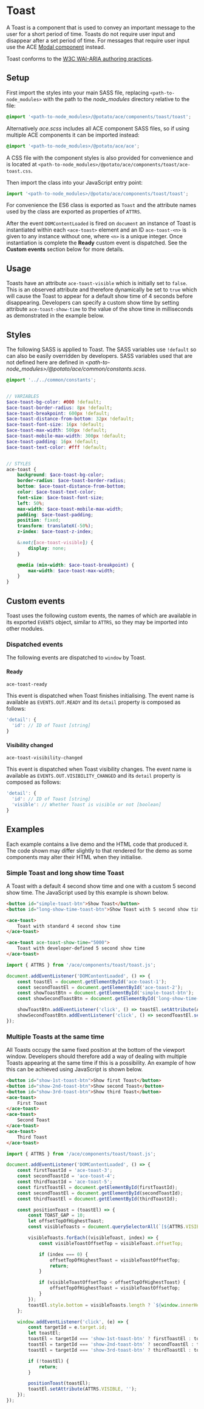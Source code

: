 # Toast

A Toast is a component that is used to convey an important message to the user for a short period of time. Toasts do not require user input and disappear after a set period of time. For messages that require user input use the ACE [Modal component](/modal) instead.  

Toast conforms to the [W3C WAI-ARIA authoring practices](http://w3.org/WAI/WCAG21/Techniques/aria/ARIA22.html).


## Setup

First import the styles into your main SASS file, replacing `<path-to-node_modules>` with the path to the *node_modules* directory relative to the file:

```scss
@import '<path-to-node_modules>/@potato/ace/components/toast/toast';
```

Alternatively *ace.scss* includes all ACE component SASS files, so if using multiple ACE components it can be imported instead:

```scss
@import '<path-to-node_modules>/@potato/ace/ace';
```

A CSS file with the component styles is also provided for convenience and is located at `<path-to-node_modules>/@potato/ace/components/toast/ace-toast.css`.

Then import the class into your JavaScript entry point:

```js
import '<path-to-node_modules>/@potato/ace/components/toast/toast';
```

For convenience the ES6 class is exported as `Toast` and the attribute names used by the class are exported as properties of `ATTRS`.

After the event `DOMContentLoaded` is fired on `document` an instance of Toast is instantiated within each `<ace-toast>` element and an ID `ace-toast-<n>` is given to any instance without one, where `<n>` is a unique integer. Once instantiation is complete the **Ready** custom event is dispatched. See the **Custom events** section below for more details.

## Usage

Toasts have an attribute `ace-toast-visible` which is initially set to `false`. This is an observed attribute and therefore dynamically be set to `true` which will cause the Toast to appear for a default show time of 4 seconds before disappearing. Developers can specify a custom show time by setting attribute `ace-toast-show-time` to the value of the show time in milliseconds as demonstrated in the example below.


## Styles

The following SASS is applied to Toast. The SASS variables use `!default` so can also be easily overridden by developers. SASS variables used that are not defined here are defined in *<path-to-node_modules>/@potato/ace/common/constants.scss*.


```scss
@import '../../common/constants';


// VARIABLES
$ace-toast-bg-color: #000 !default;
$ace-toast-border-radius: 8px !default;
$ace-toast-breakpoint: 600px !default;
$ace-toast-distance-from-bottom: 32px !default;
$ace-toast-font-size: 16px !default;
$ace-toast-max-width: 500px !default;
$ace-toast-mobile-max-width: 300px !default;
$ace-toast-padding: 16px !default;
$ace-toast-text-color: #fff !default;


// STYLES
ace-toast {
	background: $ace-toast-bg-color;
	border-radius: $ace-toast-border-radius;
	bottom: $ace-toast-distance-from-bottom;
	color: $ace-toast-text-color;
	font-size: $ace-toast-font-size;
	left: 50%;
	max-width: $ace-toast-mobile-max-width;
	padding: $ace-toast-padding;
	position: fixed;
	transform: translateX(-50%);
	z-index: $ace-toast-z-index;

	&:not([ace-toast-visible]) {
		display: none;
	}

	@media (min-width: $ace-toast-breakpoint) {
		max-width: $ace-toast-max-width;
	}
}
```


## Custom events

Toast uses the following custom events, the names of which are available in its exported `EVENTS` object, similar to `ATTRS`, so they may be imported into other modules.


### Dispatched events

The following events are dispatched to `window` by Toast.

#### Ready

`ace-toast-ready`

This event is dispatched when Toast finishes initialising. The event name is available as `EVENTS.OUT.READY` and its `detail` property is composed as follows:

```js
'detail': {
  'id': // ID of Toast [string]
}
```

#### Visibility changed

`ace-toast-visibility-changed`

This event is dispatched when Toast visibility changes. The event name is available as `EVENTS.OUT.VISIBILITY_CHANGED` and its `detail` property is composed as follows:

```js
'detail': {
  'id': // ID of Toast [string]
  'visible': // Whether Toast is visible or not [boolean]
}
```


## Examples

Each example contains a live demo and the HTML code that produced it. The code shown may differ slightly to that rendered for the demo as some components may alter their HTML when they initialise.

### Simple Toast and long show time Toast
A Toast with a default 4 second show time and one with a custom 5 second show time. The JavaScript used by this example is shown below.

```html
<button id="simple-toast-btn">Show Toast</button>
<button id="long-show-time-toast-btn">Show Toast with 5 second show time</button>

<ace-toast>
	Toast with standard 4 second show time
</ace-toast>

<ace-toast ace-toast-show-time="5000">
	Toast with developer-defined 5 second show time
</ace-toast>
```

```js
import { ATTRS } from '/ace/components/toast/toast.js';

document.addEventListener('DOMContentLoaded', () => {
	const toastEl = document.getElementById('ace-toast-1');
	const secondToastEl = document.getElementById('ace-toast-2');
	const showToastBtn = document.getElementById('simple-toast-btn');
	const showSecondToastBtn = document.getElementById('long-show-time-toast-btn');

	showToastBtn.addEventListener('click', () => toastEl.setAttribute(ATTRS.VISIBLE, ''));
	showSecondToastBtn.addEventListener('click', () => secondToastEl.setAttribute(ATTRS.VISIBLE, ''));
});
```

### Multiple Toasts at the same time

All Toasts occupy the same fixed position at the bottom of the viewport window. Developers should therefore add a way of dealing with multiple Toasts appearing at the same time if this is a possibility. An example of how this can be achieved using JavaScript is shown below.

```html
<button id="show-1st-toast-btn">Show first Toast</button>
<button id="show-2nd-toast-btn">Show second Toast</button>
<button id="show-3rd-toast-btn">Show third Toast</button>
<ace-toast>
	First Toast
</ace-toast>
<ace-toast>
	Second Toast
</ace-toast>
<ace-toast>
	Third Toast
</ace-toast>
```

```js
import { ATTRS } from '/ace/components/toast/toast.js';

document.addEventListener('DOMContentLoaded', () => {
	const firstToastId = 'ace-toast-3';
	const secondToastId = 'ace-toast-4';
	const thirdToastId = 'ace-toast-5';
	const firstToastEl = document.getElementById(firstToastId);
	const secondToastEl = document.getElementById(secondToastId);
	const thirdToastEl = document.getElementById(thirdToastId);

	const positionToast = (toastEl) => {
		const TOAST_GAP = 10;
		let offsetTopOfHighestToast;
		const visibleToasts = document.querySelectorAll(`[${ATTRS.VISIBLE}]`);

		visibleToasts.forEach((visibleToast, index) => {
			const visibleToastOffsetTop = visibleToast.offsetTop;

			if (index === 0) {
				offsetTopOfHighestToast = visibleToastOffsetTop;
				return;
			}

			if (visibleToastOffsetTop < offsetTopOfHighestToast) {
				offsetTopOfHighestToast = visibleToastOffsetTop;
			}
		});
		toastEl.style.bottom = visibleToasts.length ? `${window.innerHeight - offsetTopOfHighestToast + TOAST_GAP}px` : '';
	};

	window.addEventListener('click', (e) => {
		const targetId = e.target.id;
		let toastEl;
		toastEl = targetId === 'show-1st-toast-btn' ? firstToastEl : toastEl;
		toastEl = targetId === 'show-2nd-toast-btn' ? secondToastEl : toastEl;
		toastEl = targetId === 'show-3rd-toast-btn' ? thirdToastEl : toastEl;

		if (!toastEl) {
			return;
		}

		positionToast(toastEl);
		toastEl.setAttribute(ATTRS.VISIBLE, '');
	});
});
```
